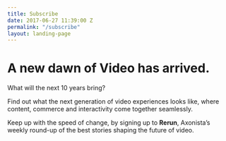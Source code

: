 ```yaml
---
title: Subscribe
date: 2017-06-27 11:39:00 Z
permalink: "/subscribe"
layout: landing-page
---
```


# A new dawn of Video has arrived.

What will the next 10 years bring?

Find out what the next generation of video experiences looks like, where content, commerce and interactivity come together seamlessly.

Keep up with the speed of change, by signing up to **Rerun**, Axonista’s weekly round-up of the best stories shaping the future of video.